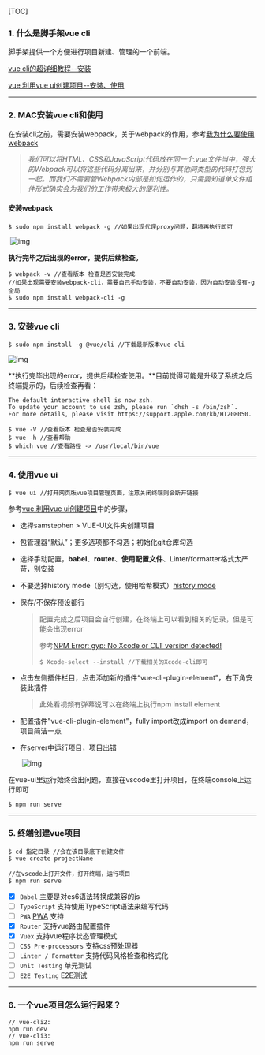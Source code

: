 [TOC]



### 1. 什么是脚手架vue cli

脚手架提供一个方便进行项目新建、管理的一个前端。



[vue cli的超详细教程--安装](https://blog.csdn.net/qq_40741855/article/details/87077521)

[vue 利用vue ui创建项目--安装、使用](https://blog.csdn.net/weixin_40688217/article/details/88321322)

---

### 2. MAC安装vue cli和使用

在安装cli之前，需要安装webpack，关于webpack的作用，参考[我为什么要使用webpack](https://www.jianshu.com/p/9f2d0b64f3b8)

> *我们可以将HTML、CSS和JavaScript代码放在同一个.vue文件当中，强大的Webpack可以将这些代码分离出来，并分别与其他同类型的代码打包到一起。而我们不需要管Webpack内部是如何运作的，只需要知道单文件组件形式确实会为我们的工作带来极大的便利性。*



#### 安装webpack

```shell
$ sudo npm install webpack -g //如果出现代理proxy问题，翻墙再执行即可
```

​            ![img](./images/vue-cli安装~1.png)            

**执行完毕之后出现的error，提供后续检查。**

```shell
$ webpack -v //查看版本 检查是否安装完成
//如果出现需要安装webpack-cli，需要自己手动安装，不要自动安装，因为自动安装没有-g全局
$ sudo npm install webpack-cli -g
```

---

### 3. 安装vue cli

```shell
$ sudo npm install -g @vue/cli //下载最新版本vue cli
```

![img](./images/vue-cli安装~2.jpg)            

**执行完毕出现的error，提供后续检查使用。**目前觉得可能是升级了系统之后终端提示的，后续检查再看：

```shell
The default interactive shell is now zsh.
To update your account to use zsh, please run `chsh -s /bin/zsh`.
For more details, please visit https://support.apple.com/kb/HT208050.
```

```shell
$ vue -V //查看版本 检查是否安装完成
$ vue -h //查看帮助
$ which vue //查看路径 -> /usr/local/bin/vue
```

---

### 4. 使用vue ui

```shell
$ vue ui //打开网页版vue项目管理页面，注意关闭终端则会断开链接
```

参考[vue 利用vue ui创建项目](https://blog.csdn.net/weixin_40688217/article/details/88321322)中的步骤，

- 选择samstephen > VUE-UI文件夹创建项目

- 包管理器“默认”；更多选项都不勾选；初始化git仓库勾选

- 选择手动配置，**babel**、**router**、**使用配置文件**、Linter/formatter格式太严苛，别安装

- 不要选择history mode（别勾选，使用哈希模式）[history mode](https://router.vuejs.org/guide/essentials/history-mode.html#example-server-configurations)

- 保存/不保存预设都行

  > 配置完成之后项目会自行创建，在终端上可以看到相关的记录，但是可能会出现error
  >
  > 参考[NPM Error: gyp: No Xcode or CLT version detected!](https://www.cnblogs.com/zhennann/p/12272058.html)
  >
  > ```shell
  > $ Xcode-select --install //下载相关的Xcode-cli即可
  > ```

- 点击左侧插件栏目，点击添加新的插件“vue-cli-plugin-element”，右下角安装此插件

  > 此处看视频有弹幕说可以在终端上执行npm install element

- 配置插件"vue-cli-plugin-element"，fully import改成import on demand，项目简洁一点

- 在server中运行项目，项目出错

  ​            ![img](./images/vue-cli安装~3.png)            

在vue-ui里运行始终会出问题，直接在vscode里打开项目，在终端console上运行即可

```shell
$ npm run serve
```

---

### 5. 终端创建vue项目

```shell
$ cd 指定目录 //会在该目录底下创建文件
$ vue create projectName
```

```shell
//在vscode上打开文件，打开终端，运行项目
$ npm run serve
```

- [x] `Babel` 主要是对es6语法转换成兼容的js 
- [ ] `TypeScript` 支持使用TypeScript语法来编写代码
- [ ] `PWA` [PWA](https://developers.google.com/web/progressive-web-apps/) 支持
- [x] `Router` 支持vue路由配置插件
- [x] `Vuex` 支持vue程序状态管理模式
- [ ] `CSS Pre-processors` 支持css预处理器
- [ ] `Linter / Formatter` 支持代码风格检查和格式化 
- [ ] `Unit Testing` 单元测试
- [ ] `E2E Testing` E2E测试

---

### 6. 一个vue项目怎么运行起来？

```shell
// vue-cli2:
npm run dev
// vue-cli3:
npm run serve
```

